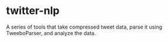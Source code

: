 # twitter-nlp
A series of tools that take compressed tweet data, parse it using TweeboParser, and analyze the data.
